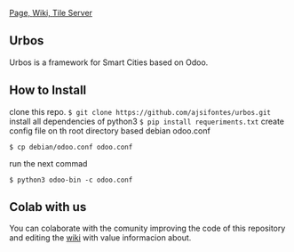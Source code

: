 [Page, ](https://urbos.io)
[Wiki, ](https://wiki.urbos.io)
[Tile Server](https://osm.urbos.io)

Urbos
----

Urbos is a framework for Smart Cities based on Odoo.


How to Install
-------------------------

clone this repo.
`
$ git clone https://github.com/ajsifontes/urbos.git
`
install all dependencies of python3
``
$ pip install requeriments.txt
``
create config file on th root directory based debian odoo.conf 
```
$ cp debian/odoo.conf odoo.conf
```
run the next commad
````
$ python3 odoo-bin -c odoo.conf
````


Colab with us
-------------------------
You can colaborate with the comunity improving the code of this repository and editing the <a href="https://wiki.openti.cl">wiki</a> with value informacion about.
